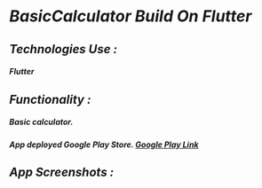 # _BasicCalculator Build On Flutter_

## _Technologies Use :_
##### Flutter


## _Functionality :_
##### Basic calculator. 
##### App deployed Google Play Store. [Google Play Link](https://play.google.com/store/apps/details?id=com.flutter_calculator_app&hl=en)


## _App Screenshots :_



